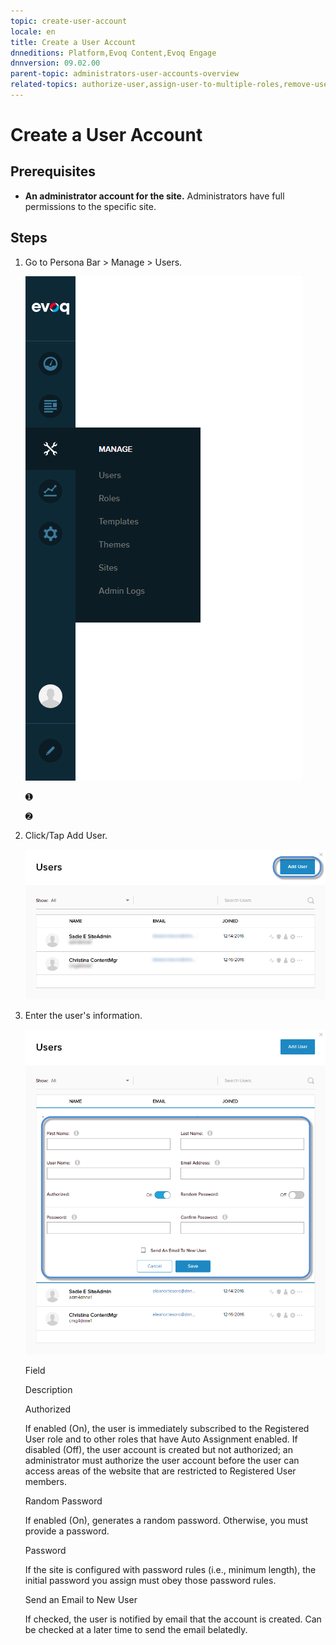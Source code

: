 ```yaml
---
topic: create-user-account
locale: en
title: Create a User Account
dnneditions: Platform,Evoq Content,Evoq Engage
dnnversion: 09.02.00
parent-topic: administrators-user-accounts-overview
related-topics: authorize-user,assign-user-to-multiple-roles,remove-user-from-multiple-roles,edit-user,manage-user-password,delete-user,delete-all-unauthorized-users,restore-deleted-user-account,purge-user-account,restore-multiple-deleted-users,purge-multiple-deleted-users,create-host-account,authorize-host,promote-user-to-host,demote-from-host,manage-host-password,delete-host,delete-all-unauthorized-hosts,restore-deleted-host-account,purge-host-account
---
```


# Create a User Account

## Prerequisites

*   **An administrator account for the site.** Administrators have full permissions to the specific site.

## Steps

1.  Go to Persona Bar \> Manage \> Users.
    
    ![Persona Bar > Manage > Users](/images/scr-pbar-host-Manage-E91.png)
    
    ➊
    
    ➋
    
2.  Click/Tap Add User.
    
      
    
    ![Add User button](/images/scr-UserList-AddUser-E90.png)
    
      
    
3.  Enter the user's information.
    
      
    
    ![Add New User](/images/scr-AddNewUserInfo-E90.png)
    
      
    
    Field
    
    Description
    
    Authorized
    
    If enabled (On), the user is immediately subscribed to the Registered User role and to other roles that have Auto Assignment enabled. If disabled (Off), the user account is created but not authorized; an administrator must authorize the user account before the user can access areas of the website that are restricted to Registered User members.
    
    Random Password
    
    If enabled (On), generates a random password. Otherwise, you must provide a password.
    
    Password
    
    If the site is configured with password rules (i.e., minimum length), the initial password you assign must obey those password rules.
    
    Send an Email to New User
    
    If checked, the user is notified by email that the account is created. Can be checked at a later time to send the email belatedly.
